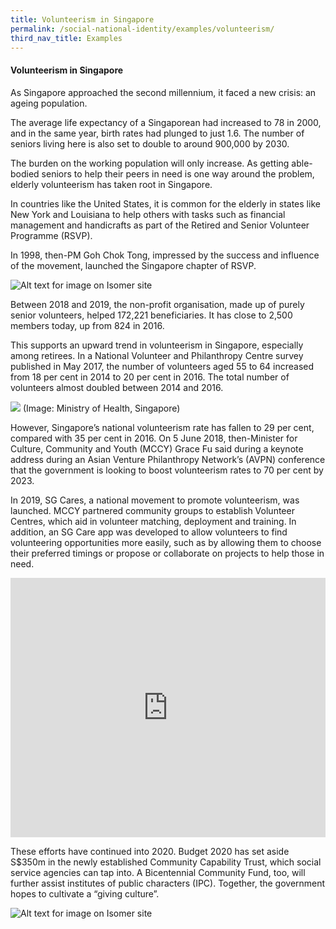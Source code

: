 ```yaml
---
title: Volunteerism in Singapore
permalink: /social-national-identity/examples/volunteerism/
third_nav_title: Examples
---
```

#### Volunteerism in Singapore

As Singapore approached the second millennium, it faced a new crisis: an ageing population.

The average life expectancy of a Singaporean had increased to 78 in 2000, and in the same year, birth rates had plunged to just 1.6. The number of seniors living here is also set to double to around 900,000 by 2030.

The burden on the working population will only increase. As getting able-bodied seniors to help their peers in need is one way around the problem, elderly volunteerism has taken root in Singapore.

In countries like the United States, it is common for the elderly in states like New York and Louisiana to help others with tasks such as financial management and handicrafts as part of the Retired and Senior Volunteer Programme (RSVP).

In 1998, then-PM Goh Chok Tong, impressed by the success and influence of the movement, launched the Singapore chapter of RSVP.

![Alt text for image on Isomer site](/images/society/examples/social-quotes-21-2.png)

Between 2018 and 2019, the non-profit organisation, made up of purely senior volunteers, helped 172,221 beneficiaries. It has close to 2,500 members today, up from 824 in 2016.

This supports an upward trend in volunteerism in Singapore, especially among retirees. In a National Volunteer and Philanthropy Centre survey published in May 2017, the number of volunteers aged 55 to 64 increased from 18 per cent in 2014 to 20 per cent in 2016. The total number of volunteers almost doubled between 2014 and 2016.

![](/images/ministry%20of%20health.jpg)
(Image: Ministry of Health, Singapore)

However, Singapore’s national volunteerism rate has fallen to 29 per cent, compared with 35 per cent in 2016. On 5 June 2018, then-Minister for Culture, Community and Youth (MCCY) Grace Fu said during a keynote address during an Asian Venture Philanthropy Network’s (AVPN) conference that the government is looking to boost volunteerism rates to 70 per cent by 2023.

In 2019, SG Cares, a national movement to promote volunteerism, was launched. MCCY partnered community groups to establish Volunteer Centres, which aid in volunteer matching, deployment and training. In addition, an SG Care app was developed to allow volunteers to find volunteering opportunities more easily, such as by allowing them to choose their preferred timings or propose or collaborate on projects to help those in need.

<iframe width="100%" height="415" src="https://www.youtube.com/embed/gs6NGPk0yjY" title="YouTube video player" frameborder="0" allow="accelerometer; autoplay; clipboard-write; encrypted-media; gyroscope; picture-in-picture" allowfullscreen></iframe>

These efforts have continued into 2020. Budget 2020 has set aside S$350m in the newly established Community Capability Trust, which social service agencies can tap into. A Bicentennial Community Fund, too, will further assist institutes of public characters (IPC). Together, the government hopes to cultivate a “giving culture”.

![Alt text for image on Isomer site](/images/society/examples/social-quotes-22-2.png)
